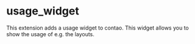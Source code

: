 usage_widget
============

This extension adds a usage widget to contao. This widget allows you to show the usage of e.g. the layouts.